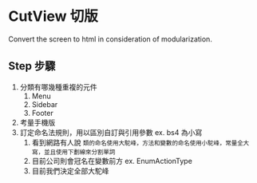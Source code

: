 # CutView 切版

Convert the screen to html in consideration of modularization.

## Step 步驟

1. 分類有哪幾種重複的元件
   1. Menu
   2. Sidebar
   3. Footer
2. 考量手機版
3. 訂定命名法規則，用以區別自訂與引用參數 ex. bs4 為小寫
   1. 看到網路有人說 `類的命名使用大駝峰，方法和變數的命名使用小駝峰，常量全大寫，並且使用下劃線來分割單詞`
   2. 目前公司則會冠名在變數前方 ex. EnumActionType
   3. 目前我們決定全部大駝峰